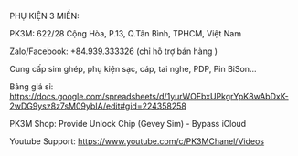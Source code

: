 ﻿PHỤ KIỆN 3 MIỀN: 

PK3M: 622/28 Cộng Hòa, P.13, Q.Tân Bình, TPHCM, Việt Nam

Zalo/Facebook: +84.939.333326 (chỉ hỗ trợ bán hàng )

Cung cấp sim ghép, phụ kiện sạc, cáp, tai nghe, PDP, Pin BiSon...

Bảng giá sỉ: https://docs.google.com/spreadsheets/d/1yurWOFbxUPkgrYpK8wAbDxK-2wDG9ysz8z7sM09ybIA/edit#gid=224358258

PK3M Shop: Provide Unlock Chip (Gevey Sim) - Bypass iCloud 

Youtube Support: https://www.youtube.com/c/PK3MChanel/Videos

